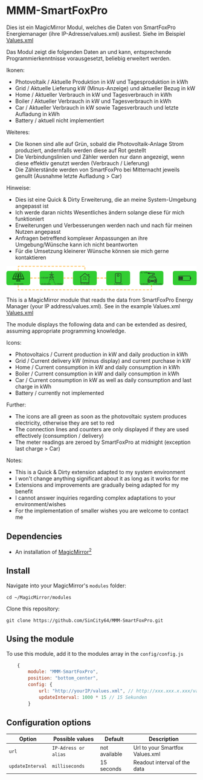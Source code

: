 # MMM-SmartFoxPro

Dies ist ein MagicMirror Modul, welches die Daten von SmartFoxPro Energiemanager (ihre IP-Adresse/values.xml) ausliest.
Siehe im Beispiel [Values.xml](https://github.com/SinCity64/MMM-SmartFoxPro/blob/71ab4732550ced66449d2ed4d214a6dfa38a84ae/Values.xml)

Das Modul zeigt die folgenden Daten an und kann, entsprechende Programmierkenntnisse vorausgesetzt, beliebig erweitert werden.

Ikonen:
- Photovoltaik / Aktuelle Produktion in kW und Tagesproduktion in kWh
- Grid / Aktuelle Lieferung kW (Minus-Anzeige) und aktueller Bezug in kW
- Home / Aktueller Verbrauch in kW und Tagesverbrauch in kWh
- Boiler / Aktueller Verbrauch in kW und Tagesverbrauch in kWh
- Car / Aktueller Verbrauch in kW sowie Tagesverbrauch und letzte Aufladung in kWh
- Battery / aktuell nicht implementiert

Weiteres:
- Die Ikonen sind alle auf Grün, sobald die Photovoltaik-Anlage Strom produziert, andernfalls werden diese auf Rot gestellt
- Die Verbindungslinien und Zähler werden nur dann angezeigt, wenn diese effektiv genutzt werden (Verbrauch / Lieferung)
- Die Zählerstände werden von SmartFoxPro bei Mitternacht jeweils genullt (Ausnahme letzte Aufladung > Car)

Hinweise:
- Dies ist eine Quick & Dirty Erweiterung, die an meine System-Umgebung angepasst ist
- Ich werde daran nichts Wesentliches ändern solange diese für mich funktioniert
- Erweiterungen und Verbesserungen werden nach und nach für meinen Nutzen angepasst
- Anfragen betreffend komplexer Anpassungen an ihre Umgebung/Wünsche kann ich nicht beantworten
- Für die Umsetzung kleinerer Wünsche können sie mich gerne kontaktieren

![SmartFoxpro.PNG](https://github.com/SinCity64/MMM-SmartFoxPro/blob/8762721d3c745bb54826b3b8da301fecc1203c37/SmartFoxPro.png)

This is a MagicMirror module that reads the data from SmartFoxPro Energy Manager (your IP address/values.xml). See in the example Values.xml [Values.xml](https://github.com/SinCity64/MMM-SmartFoxPro/blob/71ab4732550ced66449d2ed4d214a6dfa38a84ae/Values.xml)

The module displays the following data and can be extended as desired, assuming appropriate programming knowledge.

Icons:
- Photovoltaics / Current production in kW and daily production in kWh
- Grid / Current delivery kW (minus display) and current purchase in kW
- Home / Current consumption in kW and daily consumption in kWh
- Boiler / Current consumption in kW and daily consumption in kWh
- Car / Current consumption in kW as well as daily consumption and last charge in kWh
- Battery / currently not implemented

Further:
- The icons are all green as soon as the photovoltaic system produces electricity, otherwise they are set to red
- The connection lines and counters are only displayed if they are used effectively (consumption / delivery)
- The meter readings are zeroed by SmartFoxPro at midnight (exception last charge > Car)

Notes:
- This is a Quick & Dirty extension adapted to my system environment
- I won't change anything significant about it as long as it works for me
- Extensions and improvements are gradually being adapted for my benefit
- I cannot answer inquiries regarding complex adaptations to your environment/wishes
- For the implementation of smaller wishes you are welcome to contact me


## Dependencies
- An installation of [MagicMirror<sup>2</sup>](https://github.com/MichMich/MagicMirror)

## Install
Navigate into your MagicMirror's `modules` folder:
```
cd ~/MagicMirror/modules
```

Clone this repository:
```
git clone https://github.com/SinCity64/MMM-SmartFoxPro.git
```

## Using the module

To use this module, add it to the modules array in the `config/config.js`

```js
    {
        module: "MMM-SmartFoxPro",
        position: "bottom_center",
        config: {
            url: "http://yourIP/values.xml", // http://xxx.xxx.x.xxx/values.xml eg http://smartfox.home/values.xml
            updateInterval: 1000 * 15 // 15 Sekunden
        }
```

## Configuration options

Option|Possible values|Default|Description
------|------|------|-----------
`url`|`IP-Adress or alias`|not available|Url to your Smartfox Values.xml
`updateInterval`|`milliseconds`|15 seconds|Readout interval of the data

[mm]: https://github.com/MagicMirrorOrg/MagicMirror

